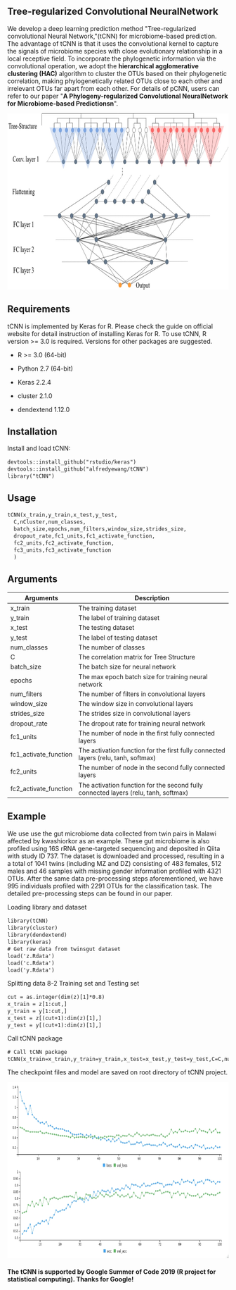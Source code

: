 ## Tree-regularized Convolutional NeuralNetwork
We develop a deep learning prediction method "Tree-regularized convolutional Neural Network,"(tCNN) for microbiome-based prediction. The advantage of tCNN is that it uses the convolutional kernel to capture the signals of microbiome species with close evolutionary relationship in a local receptive field. To incorporate the phylogenetic information via the convolutional operation, we adopt the **hierarchical agglomerative clustering (HAC)** algorithm to cluster the OTUs based on their phylogenetic correlation, making phylogenetically related OTUs close to each other and irrelevant OTUs far apart from each other. For details of pCNN, users can refer to our paper "**A Phylogeny-regularized Convolutional NeuralNetwork for Microbiome-based Predictionsn**".

<center>

<div align=center><img width="800" height="400" src="https://raw.githubusercontent.com/alfredyewang/tCNN/master/docs/Architecture.jpg"/></div>
</center>  

## Requirements

tCNN is implemented by Keras for R. Please check the guide on official website for detail instruction of installing Keras for R. To use tCNN, R version >= 3.0 is required. Versions for other packages are suggested.

- R >= 3.0 (64-bit)

- Python 2.7 (64-bit)

- Keras 2.2.4

- cluster 2.1.0
- dendextend 1.12.0

## Installation
Install and load tCNN:
```
devtools::install_github("rstudio/keras")
devtools::install_github("alfredyewang/tCNN")
library("tCNN")
```
## Usage

```
tCNN(x_train,y_train,x_test,y_test,
  C,nCluster,num_classes,
  batch_size,epochs,num_filters,window_size,strides_size,
  dropout_rate,fc1_units,fc1_activate_function,
  fc2_units,fc2_activate_function,
  fc3_units,fc3_activate_function
  )

```
## Arguments
| Arguments     | Description |
| ------------- | ------------- |
| x_train |The training dataset|
| y_train |The label of training dataset|
| x_test  |    The testing dataset|
| y_test      |The label of testing dataset|     
|num_classes     |The number of classes|
|C      | The correlation matrix for Tree Structure |
|batch_size | The batch size for neural network |
|epochs | The max epoch batch size for training  neural network |
|num_filters | The number of filters in convolutional layers |
|window_size | The window size in convolutional layers|
|strides_size | The strides size in convolutional layers |
|dropout_rate | The dropout rate for training  neural network
|fc1_units | The number of node in the first fully connected layers |
|fc1_activate_function | The activation function for the first fully connected layers (relu, tanh, softmax)|
|fc2_units | The number of node in the second fully connected layers |
|fc2_activate_function |The activation function for the second fully connected layers (relu, tanh, softmax)|

## Example
We use use the gut microbiome data collected from twin pairs in Malawi affected by kwashiorkor as an example. These gut microbiome is also profiled using 16S rRNA gene-targeted sequencing and deposited in Qiita with study ID 737. The dataset is downloaded and processed, resulting in a a total of 1041 twins (including MZ and DZ) consisting of 483 females, 512 males and 46 samples with missing gender information profiled with 4321 OTUs. After the same data pre-processing steps aforementioned, we have 995 individuals profiled with 2291 OTUs for the classification task. The detailed pre-processing steps can be found in our paper.

Loading library and dataset
```
library(tCNN)
library(cluster)
library(dendextend)
library(keras)
# Get raw data from twinsgut dataset
load('z.Rdata')
load('c.Rdata')
load('y.Rdata')
```

Splitting  data 8-2 Training set and Testing set
```
cut = as.integer(dim(z)[1]*0.8)
x_train = z[1:cut,]
y_train = y[1:cut,]
x_test = z[(cut+1):dim(z)[1],]
y_test = y[(cut+1):dim(z)[1],]
```
Call tCNN package
```
# Call tCNN package
tCNN(x_train=x_train,y_train=y_train,x_test=x_test,y_test=y_test,C=C,num_classes=2,batch_size=16,epochs=100,num_filters=64,window_size=256,strides_size=32,conv1_activate_function='relu',dropout_rate=0.8,fc1_units=128,fc1_activate_function='tanh',fc2_units=32,fc2_activate_function='tanh')
```
The checkpoint files and model are saved on root directory of tCNN project.
<center>
<div align=center><img width="800" height="400" src="https://raw.githubusercontent.com/alfredyewang/tCNN/master/docs/res.jpg"/></div>
</center>

#### The tCNN is supported by Google Summer of Code 2019 (R project for statistical computing). Thanks for Google!
